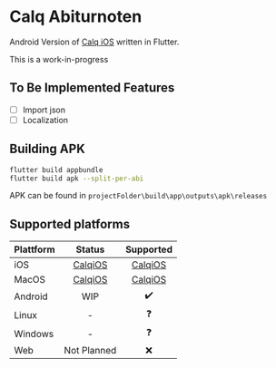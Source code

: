 # Calq Abiturnoten

Android Version of [Calq iOS](https://github.com/AKORA-Studios/Calq) written in Flutter.

This is a work-in-progress 

## To Be Implemented Features

* [ ] Import json
* [ ] Localization

## Building APK
````bash
flutter build appbundle
flutter build apk --split-per-abi
````

APK can be found in `projectFolder\build\app\outputs\apk\releases`

## Supported platforms

| Plattform         |   Status    | Supported | 
|--------------|:-----------:| :----: |
| iOS |      <a href="https://github.com/AKORA-Studios/Calq">CalqiOS</a>     | <a href="https://github.com/AKORA-Studios/Calq">CalqiOS</a> |
| MacOS      |     <a href="https://github.com/AKORA-Studios/Calq">CalqiOS</a>      |  <a href="https://github.com/AKORA-Studios/Calq">CalqiOS</a>|
| Android |     WIP     | :heavy_check_mark: |
| Linux |      -      | :question: | 
| Windows      |      -      |:question:|
| Web | Not Planned | :x: |
